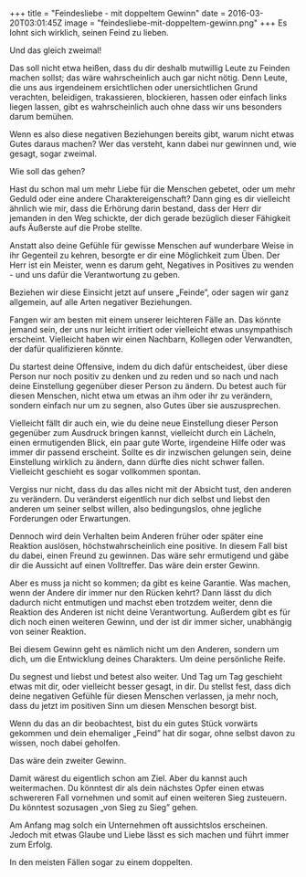 +++
title = "Feindesliebe - mit doppeltem Gewinn"
date = 2016-03-20T03:01:45Z
image = "feindesliebe-mit-doppeltem-gewinn.png"
+++
Es lohnt sich wirklich, seinen Feind zu lieben.

Und das gleich zweimal!

Das soll nicht etwa heißen, dass du dir deshalb mutwillig Leute zu Feinden machen sollst; das wäre wahrscheinlich auch gar nicht nötig. Denn Leute, die uns aus irgendeinem ersichtlichen oder unersichtlichen Grund verachten, beleidigen, trakassieren, blockieren, hassen oder einfach links liegen lassen, gibt es wahrscheinlich auch ohne dass wir uns besonders darum bemühen.

Wenn es also diese negativen Beziehungen bereits gibt, warum nicht etwas Gutes daraus machen? Wer das versteht, kann dabei nur gewinnen und, wie gesagt, sogar zweimal.

Wie soll das gehen?

Hast du schon mal um mehr Liebe für die Menschen gebetet, oder um mehr Geduld oder eine andere Charaktereigenschaft? Dann ging es dir vielleicht ähnlich wie mir, dass die Erhörung darin bestand, dass der Herr dir jemanden in den Weg schickte, der dich gerade bezüglich dieser Fähigkeit aufs Äußerste auf die Probe stellte.

Anstatt also deine Gefühle für gewisse Menschen auf wunderbare Weise in ihr Gegenteil zu kehren, besorgte er dir eine Möglichkeit zum Üben. Der Herr ist ein Meister, wenn es darum geht, Negatives in Positives zu wenden - und uns dafür die Verantwortung zu geben.

Beziehen wir diese Einsicht jetzt auf unsere „Feinde”, oder sagen wir ganz allgemein, auf alle Arten negativer Beziehungen.

Fangen wir am besten mit einem unserer leichteren Fälle an. Das könnte jemand sein, der uns nur leicht irritiert oder vielleicht etwas unsympathisch erscheint. Vielleicht haben wir einen Nachbarn, Kollegen oder Verwandten, der dafür qualifizieren könnte.

Du startest deine Offensive, indem du dich dafür entscheidest, über diese Person nur noch positiv zu denken und zu reden und so nach und nach deine Einstellung gegenüber dieser Person zu ändern. Du betest auch für diesen Menschen, nicht etwa um etwas an ihm oder ihr zu verändern, sondern einfach nur um zu segnen, also Gutes über sie auszusprechen.

Vielleicht fällt dir auch ein, wie du deine neue Einstellung dieser Person gegenüber zum Ausdruck bringen kannst, vielleicht durch ein Lächeln, einen ermutigenden Blick, ein paar gute Worte, irgendeine Hilfe oder was immer dir passend erscheint. Sollte es dir inzwischen gelungen sein, deine Einstellung wirklich zu ändern, dann dürfte dies nicht schwer fallen. Vielleicht geschieht es sogar vollkommen spontan.

Vergiss nur nicht, dass du das alles nicht mit der Absicht tust, den anderen zu verändern. Du veränderst eigentlich nur dich selbst und liebst den anderen um seiner selbst willen, also bedingungslos, ohne jegliche Forderungen oder Erwartungen.

Dennoch wird dein Verhalten beim Anderen früher oder später eine Reaktion auslösen, höchstwahrscheinlich eine positive. In diesem Fall bist du dabei, einen Freund zu gewinnen. Das wäre sehr ermutigend und gäbe dir die Aussicht auf einen Volltreffer. Das wäre dein erster Gewinn.

Aber es muss ja nicht so kommen; da gibt es keine Garantie. Was machen, wenn der Andere dir immer nur den Rücken kehrt? Dann lässt du dich dadurch nicht entmutigen und machst eben trotzdem weiter, denn die Reaktion des Anderen ist nicht deine Verantwortung. Außerdem gibt es für dich noch einen weiteren Gewinn, und der ist dir immer sicher, unabhängig von seiner Reaktion.

Bei diesem Gewinn geht es nämlich nicht um den Anderen, sondern um dich, um die Entwicklung deines Charakters. Um deine persönliche Reife.

Du segnest und liebst und betest also weiter. Und Tag um Tag geschieht etwas mit dir, oder vielleicht besser gesagt, in dir. Du stellst fest, dass dich deine negativen Gefühle für diesen Menschen verlassen, ja mehr noch, dass du jetzt im positiven Sinn um diesen Menschen besorgt bist.

Wenn du das an dir beobachtest, bist du ein gutes Stück vorwärts gekommen und dein ehemaliger „Feind” hat dir sogar, ohne selbst davon zu wissen, noch dabei geholfen.

Das wäre dein zweiter Gewinn.

Damit wärest du eigentlich schon am Ziel. Aber du kannst auch weitermachen. Du könntest dir als dein nächstes Opfer einen etwas schwereren Fall vornehmen und somit auf einen weiteren Sieg zusteuern. Du könntest sozusagen „von Sieg zu Sieg” gehen.

Am Anfang mag solch ein Unternehmen oft aussichtslos erscheinen. Jedoch mit etwas Glaube und Liebe lässt es sich machen und führt immer zum Erfolg.

In den meisten Fällen sogar zu einem doppelten.
